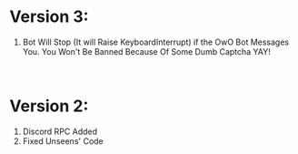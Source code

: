 # __Version 3:__
1. Bot Will Stop (It will Raise KeyboardInterrupt) if the OwO Bot Messages You. You Won't Be Banned Because Of Some Dumb Captcha YAY!

</br>

# __Version 2:__
1. Discord RPC Added
1. Fixed Unseens' Code